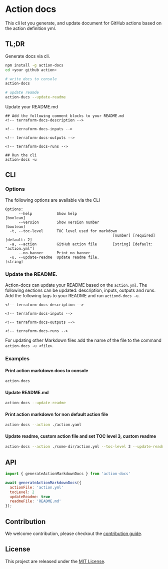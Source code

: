 # Action docs

This cli let you generate, and update document for GitHub actions based on the action definition yml.

## TL;DR

Generate docs via cli.

```bash
npm install -g action-docs
cd <your github action>

# write docs to console
action-docs

# update reamde
action-ducs --update-readme
```

Update your README.md

```
## Add the following comment blocks to your README.md
<!-- terraform-docs-description -->

<!-- terraform-docs-inputs -->

<!-- terraform-docs-outputs -->

<!-- terraform-docs-runs -->

## Run the cli
action-docs -u
```

## CLI

### Options

The following options are available via the CLI

```
Options:
      --help           Show help                                       [boolean]
      --version        Show version number                             [boolean]
  -t, --toc-level      TOC level used for markdown
                                                [number] [required] [default: 2]
  -a, --action         GitHub action file       [string] [default: "action.yml"]
      --no-banner      Print no banner
  -u, --update-readme  Update readme file.                              [string]
```


### Update the README.

Action-docs can update your README based on the `action.yml`. The following sections can be updated: description, inputs, outputs and runs. Add the following tags to your README and run `actiond-docs -u`.

```
<!-- terraform-docs-description -->

<!-- terraform-docs-inputs -->

<!-- terraform-docs-outputs -->

<!-- terraform-docs-runs -->
```

For updating other Markdown files add the name of the file to the command `action-docs -u <file>`.


### Examples

#### Print action markdown docs to console

```bash
action-docs
```

#### Update README.md

```bash
action-docs --update-readme
```


#### Print action markdown for non default action file

```bash
action-docs --action ./action.yaml
```

#### Update readme, custom action file and set TOC level 3, custom readme

```bash
action-docs --action ./some-dir/action.yml --toc-level 3 --update-readme docs.md
```




## API

```javascript
import { generateActionMarkdownDocs } from 'action-docs'

await generateActionMarkdownDocs({
  actionFile: 'action.yml'
  tocLevel: 2
  updateReadme: true
  readmeFile: 'README.md'
});
```

## Contribution

We welcome contribution, please checkout the [contribution guide](CONTRIBUTING.md). 


## License

This project are released under the [MIT License](./LICENSE).